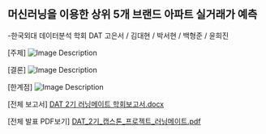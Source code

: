 ## 머신러닝을 이용한 상위 5개 브랜드 아파트 실거래가 예측
-한국외대 데이터분석 학회 DAT
고은서 / 김대현 / 박서현 / 백형준 / 윤희진 

[주제]
![Image Description](https://raw.githubusercontent.com/vividbaek/DAT_house_pirce/main/Code/dat.png)

[결론]
![Image Description](https://raw.githubusercontent.com/vividbaek/DAT_house_pirce/main/Code/결론.png)

[한계점]
![Image Description](https://raw.githubusercontent.com/vividbaek/DAT_house_pirce/main/Code/한계점.png)

[전체 보고서]
[DAT 2기 러닝메이트 학회보고서.docx](https://github.com/vividbaek/DAT_house_pirce/files/15281702/DAT.2.docx)

[전체 발표 PDF보기]
[DAT_2기_캡스톤_프로젝트_러닝메이트.pdf](https://github.com/vividbaek/DAT_house_pirce/files/15281765/DAT_2._._._.pdf)



